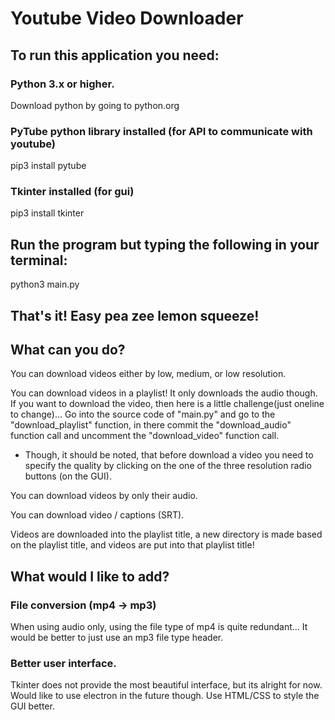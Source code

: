 # Youtube Video Downloader

## To run this application you need:
### Python 3.x or higher.
Download python by going to python.org
### PyTube python library installed (for API to communicate with youtube)
pip3 install pytube 
### Tkinter installed (for gui)
pip3 install tkinter 
## Run the program but typing the following in your terminal:
python3 main.py
## That's it! Easy pea zee lemon squeeze!

## What can you do?
You can download videos either by low, medium, or low resolution.

You can download videos in a playlist! It only downloads the audio though. If you want to download the video, then here is a little challenge(just oneline to change)... Go into the source code of "main.py" and go to the "download_playlist" function, in there commit the "download_audio" function call and uncomment the "download_video" function call.
- Though, it should be noted, that before download a video you need to specify the quality by clicking on the one of the three resolution radio buttons (on the GUI).

You can download videos by only their audio.

You can download video / captions (SRT). 

Videos are downloaded into the playlist title, a new directory is made based on the playlist title, and videos are put into that playlist title!

## What would I like to add?
### File conversion (mp4 -> mp3)
When using audio only, using the file type of mp4 is quite redundant... It would be better to just use an  mp3 file type header.
### Better user interface.
Tkinter does not provide the most beautiful interface, but its alright for now.
Would like to use electron in the future though. Use HTML/CSS to style the GUI better.

